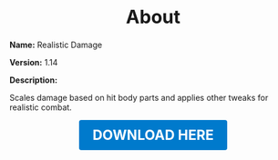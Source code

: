 <h1 style="text-align:center; font-size:2rem; font-weight:bold;">About</h1>

**Name:**
Realistic Damage

**Version:**
1.14

**Description:**

Scales damage based on hit body parts and applies other tweaks for realistic combat.




<p align="center"><a href="https://github.com/LiliaFramework/Modules/raw/refs/heads/gh-pages/realisticdamage.zip" style="display:inline-block;padding:12px 24px;font-size:1.5rem;font-weight:bold;text-decoration:none;color:#fff;background-color:var(--md-primary-fg-color,#007acc);border-radius:4px;">DOWNLOAD HERE</a></p>